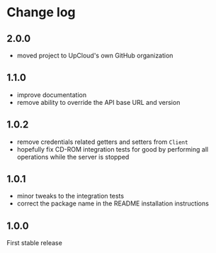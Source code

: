 # Change log

## 2.0.0

* moved project to UpCloud's own GitHub organization

## 1.1.0

* improve documentation
* remove ability to override the API base URL and version

## 1.0.2

* remove credentials related getters and setters from `Client`
* hopefully fix CD-ROM integration tests for good by performing all operations while the server is stopped

## 1.0.1

* minor tweaks to the integration tests
* correct the package name in the README installation instructions

## 1.0.0

First stable release
